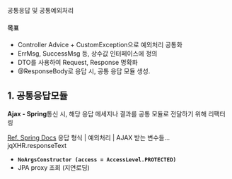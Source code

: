 공통응답 및 공통예외처리
#### 목표
- Controller Advice + CustomException으로 예외처리 공통화
- ErrMsg, SuccessMsg 등, 상수값 인터페이스에 정의
- DTO를 사용하여 Request, Response 명확화
- @ResponseBody로 응답 시, 공통 응답 모듈 생성.

## 1. 공통응답모듈
**Ajax - Spring**통신 시, 해당 응답 메세지나 결과를 공통 모듈로 전달하기 위해 리팩터링

[Ref. Spring Docs](https://docs.spring.io/spring-framework/docs/current/javadoc-api/org/springframework/http/ResponseEntity.html)
응답 형식 | 예외처리 | AJAX 받는 변수들...
jqXHR.responseText


- **`NoArgsConstructor (access = AccessLevel.PROTECTED)`**
- JPA proxy 조회 (지연로딩)
